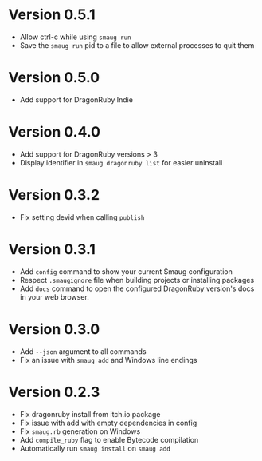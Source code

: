 # Version 0.5.1

* Allow ctrl-c while using `smaug run`
* Save the `smaug run` pid to a file to allow external processes to quit them
# Version 0.5.0

* Add support for DragonRuby Indie

# Version 0.4.0

* Add support for DragonRuby versions > 3
* Display identifier in `smaug dragonruby list` for easier uninstall

# Version 0.3.2

* Fix setting devid when calling `publish`

# Version 0.3.1

* Add `config` command to show your current Smaug configuration
* Respect `.smaugignore` file when building projects or installing packages
* Add `docs` command to open the configured DragonRuby version's docs in your web browser.

# Version 0.3.0

* Add `--json` argument to all commands
* Fix an issue with `smaug add` and Windows line endings

# Version 0.2.3

* Fix dragonruby install from itch.io package
* Fix issue with add with empty dependencies in config
* Fix `smaug.rb` generation on Windows
* Add `compile_ruby` flag to enable Bytecode compilation
* Automatically run `smaug install` on `smaug add`
